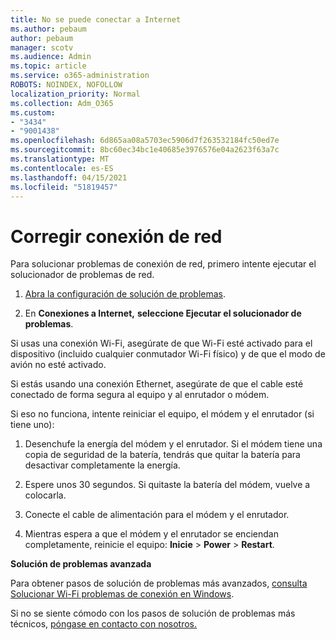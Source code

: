 ```yaml
---
title: No se puede conectar a Internet
ms.author: pebaum
author: pebaum
manager: scotv
ms.audience: Admin
ms.topic: article
ms.service: o365-administration
ROBOTS: NOINDEX, NOFOLLOW
localization_priority: Normal
ms.collection: Adm_O365
ms.custom:
- "3434"
- "9001438"
ms.openlocfilehash: 6d865aa08a5703ec5906d7f263532184fc50ed7e
ms.sourcegitcommit: 8bc60ec34bc1e40685e3976576e04a2623f63a7c
ms.translationtype: MT
ms.contentlocale: es-ES
ms.lasthandoff: 04/15/2021
ms.locfileid: "51819457"
---
```

# <a name="fix-network-connection"></a>Corregir conexión de red

Para solucionar problemas de conexión de red, primero intente ejecutar el solucionador de problemas de red. 

1. [Abra la configuración de solución de problemas](ms-settings:troubleshoot).

2. En **Conexiones a Internet,** **seleccione Ejecutar el solucionador de problemas**.

Si usas una conexión Wi-Fi, asegúrate de que Wi-Fi esté activado para el dispositivo (incluido cualquier conmutador Wi-Fi físico) y de que el modo de avión no esté activado.

Si estás usando una conexión Ethernet, asegúrate de que el cable esté conectado de forma segura al equipo y al enrutador o módem.

Si eso no funciona, intente reiniciar el equipo, el módem y el enrutador (si tiene uno):

1. Desenchufe la energía del módem y el enrutador. Si el módem tiene una copia de seguridad de la batería, tendrás que quitar la batería para desactivar completamente la energía.

2. Espere unos 30 segundos. Si quitaste la batería del módem, vuelve a colocarla.

3. Conecte el cable de alimentación para el módem y el enrutador.

4. Mientras espera a que el módem y el enrutador se enciendan completamente, reinicie el equipo: **Inicie**  >  **Power**  >  **Restart**.

**Solución de problemas avanzada**

Para obtener pasos de solución de problemas más avanzados, [consulta Solucionar Wi-Fi problemas de conexión en Windows](https://support.microsoft.com/help/10741?ocid=SMC10741%2F). 

Si no se siente cómodo con los pasos de solución de problemas más técnicos, [póngase en contacto con nosotros.](https://support.microsoft.com/contactus)
